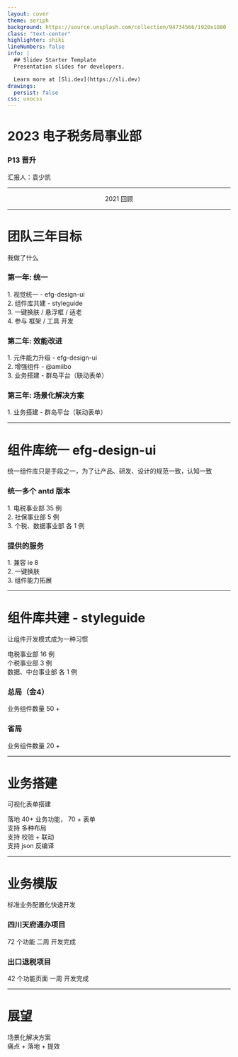```yaml
---
layout: cover
theme: seriph
background: https://source.unsplash.com/collection/94734566/1920x1080
class: "text-center"
highlighter: shiki
lineNumbers: false
info: |
  ## Slidev Starter Template
  Presentation slides for developers.

  Learn more at [Sli.dev](https://sli.dev)
drawings:
  persist: false
css: unocss
---
```


# 2023 电子税务局事业部

### P13 晋升

<div class="pt-12">
  <span  class="px-2 py-1 rounded cursor-pointer" hover="bg-white bg-opacity-10">
   汇报人：袁少凯
  </span>
</div>

---

<center class="text-6xl pt-40">2021 回顾</center>

---

# 团队三年目标

我做了什么

<div class="flex mt-20">
  <div class="flex-1">
    <h3 class="mb-5">第一年: 统一</h3>
    <div>1. 视觉统一 - <span class="text-#f43f5e">efg-design-ui</span></div>
    <div>2. 组件库共建 - <span class="text-#f43f5e">styleguide</span></div>
    <div>3. 一键换肤 / 悬浮框 / 适老</div>
    <div>4. 参与 框架 / 工具 开发</div>
  </div>
  <div v-click class="flex-1">
    <h3 class="mb-5">第二年: 效能改进</h3>
    <div>1. 元件能力升级 - <span class="text-#f43f5e">efg-design-ui</span></div>
    <div>2. 增强组件 - <span class="text-#f43f5e">@amiibo</span></div>
    <div>3. 业务搭建 - <span class="text-#f43f5e">群岛平台（联动表单）</span></div>
    </div>
  <div v-click class="flex-1">
    <h3 class="mb-5">第三年: 场景化解决方案</h3>
    <div>1. 业务搭建 - <span class="text-#f43f5e">群岛平台（联动表单）</span></div>
  </div>
</div>

<style>
  /* h1 {
  background-color: #2b90b6;
  background-image: linear-gradient(45deg, #4ec5d4 10%, #146b8c 20%);
  background-size: 100%;
  -webkit-background-clip: text;
  -moz-background-clip: text;
  -webkit-text-fill-color: transparent;
  -moz-text-fill-color: transparent;
} */
</style>

---

# 组件库统一 efg-design-ui

统一组件库只是手段之一，为了让产品、研发、设计的规范一致，认知一致

<div class="flex mt-20">
  <div class="flex-1 text-center">
    <h3 class="mb-5">统一多个 antd 版本</h3>
    <div>1. 电税事业部 <span class="text-#f43f5e">35 例</span></div>
    <div>2. 社保事业部 <span class="text-#f43f5e">5 例</span></div>
    <div>3. 个税、数据事业部 <span class="text-#f43f5e">各 1 例</span></div>
  </div>

  <div v-click class="flex-1 text-center">
    <h3 class="mb-5">提供的服务</h3>
    <div>1. 兼容 <span class="text-#f43f5e">ie 8</span></div>
    <div>2. <span class="text-#f43f5e">一键换肤</span></div>
    <div>3. 组件<span class="text-#f43f5e">能力拓展</span></div>
  </div>
</div>

---

# 组件库共建 - styleguide

让组件开发模式成为一种习惯

<div>
  <div class="mt-14">
    <div class="text-center mt-2">电税事业部 <span class="text-#f43f5e">16 例</span></div>
    <div class="text-center mt-2">个税事业部 <span class="text-#f43f5e">3 例</span></div>
    <div class="text-center mt-2">数据、中台事业部 <span class="text-#f43f5e">各 1 例</span></div>
  </div>
  <div  v-click class="flex mt-10">
    <div class="flex-1 text-center">
      <h3 class="mb-5">总局（金4）</h3>
      <div>业务组件数量 <span class="text-#f43f5e">50 +</span></div>
    </div>
    <div class="flex-1 text-center">
      <h3 class="mb-5">省局</h3>
      <div>业务组件数量 <span class="text-#f43f5e">20 +</span></div>
    </div>
  </div>
</div>

---

# 业务搭建

可视化表单搭建

<div class="mt-20">
  <div class="text-center mt-2">落地<span class="text-#f43f5e">  40+ </span>业务功能，<span class="text-#f43f5e">  70 + </span>表单</div>
  <div class="text-center mt-2">支持<span class="text-#f43f5e"> 多种布局 </span></div>
  <div class="text-center mt-2">支持<span class="text-#f43f5e"> 校验 + 联动</span></div>
  <div class="text-center mt-2">支持<span class="text-#f43f5e"> json 反编译</span></div>
</div>

---

# 业务模版

标准业务配置化快速开发

  <div class="flex mt-30">
    <div class="flex-1 text-center">
      <h3 class="mb-5">四川天府通办项目</h3>
      <div><span class="text-#f43f5e">72</span> 个功能 <span class="text-#f43f5e">二周 </span>开发完成</div>
    </div>
    <div class="flex-1 text-center">
      <h3 class="mb-5">出口退税项目</h3>
      <div><span class="text-#f43f5e">42</span> 个功能页面 <span class="text-#f43f5e">一周 </span>开发完成</div>
    </div>
  </div>

---

# 展望

<div class="mt-30">
  <div class="text-center mt-2">场景化解决方案</div>
  <div class="text-center mt-10">痛点 + 落地 + 提效</div>
</div>
